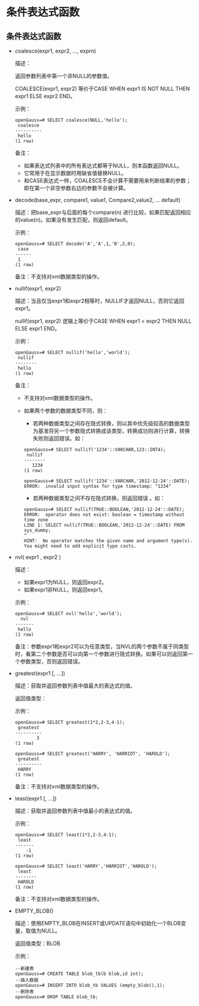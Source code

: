 # 条件表达式函数

## 条件表达式函数<a name="zh-cn_topic_0283136903_zh-cn_topic_0237121986_zh-cn_topic_0059778809_s67706c61c09047c4bca384689f7f5c08"></a>

-   coalesce\(expr1, expr2, ..., exprn\)

    描述：

    返回参数列表中第一个非NULL的参数值。

    COALESCE\(expr1, expr2\) 等价于CASE WHEN expr1 IS NOT NULL THEN expr1 ELSE expr2 END。

    示例：

    ```
    openGauss=# SELECT coalesce(NULL,'hello');
     coalesce
    ----------
     hello
    (1 row)
    ```

    备注：

    -   如果表达式列表中的所有表达式都等于NULL，则本函数返回NULL。
    -   它常用于在显示数据时用缺省值替换NULL。
    -   和CASE表达式一样，COALESCE不会计算不需要用来判断结果的参数；即在第一个非空参数右边的参数不会被计算。

-   decode\(base\_expr, compare1, value1, Compare2,value2, … default\)

    描述：把base\_expr与后面的每个compare\(n\) 进行比较，如果匹配返回相应的value\(n\)。如果没有发生匹配，则返回default。

    示例：

    ```
    openGauss=# SELECT decode('A','A',1,'B',2,0);
     case
    ------
     1
    (1 row)
    ```
    备注：不支持对xml数据类型的操作。

-   nullif\(expr1, expr2\)

    描述：当且仅当expr1和expr2相等时，NULLIF才返回NULL，否则它返回expr1。

    nullif\(expr1, expr2\) 逻辑上等价于CASE WHEN expr1 = expr2 THEN NULL ELSE expr1 END。

    示例：

    ```
    openGauss=# SELECT nullif('hello','world');
     nullif 
    --------
     hello
    (1 row)
    ```

    备注：

    -  不支持对xml数据类型的操作。
    -  如果两个参数的数据类型不同，则：

        -   若两种数据类型之间存在隐式转换，则以其中优先级较高的数据类型为基准将另一个参数隐式转换成该类型，转换成功则进行计算，转换失败则返回错误。如：

        ```
        openGauss=# SELECT nullif('1234'::VARCHAR,123::INT4);
         nullif 
        --------
           1234
        (1 row)
        ```

        ```
        openGauss=# SELECT nullif('1234'::VARCHAR,'2012-12-24'::DATE);
        ERROR:  invalid input syntax for type timestamp: "1234"
        ```

        -   若两种数据类型之间不存在隐式转换，则返回错误 。如：

        ```
        openGauss=# SELECT nullif(TRUE::BOOLEAN,'2012-12-24'::DATE);
        ERROR:  operator does not exist: boolean = timestamp without time zone
        LINE 1: SELECT nullif(TRUE::BOOLEAN,'2012-12-24'::DATE) FROM sys_dummy;
        ^
        HINT:  No operator matches the given name and argument type(s). You might need to add explicit type casts.
        ```


-   nvl\( expr1 , expr2 \)

    描述：

    -   如果expr1为NULL，则返回expr2。
    -   如果expr1非NULL，则返回expr1。

    示例：

    ```
    openGauss=# SELECT nvl('hello','world');
      nvl  
    -------
     hello
    (1 row)
    ```

    备注：参数expr1和expr2可以为任意类型，当NVL的两个参数不属于同类型时，看第二个参数是否可以向第一个参数进行隐式转换。如果可以则返回第一个参数类型，否则返回错误。

-   greatest\(expr1 \[, ...\]\)

    描述：获取并返回参数列表中值最大的表达式的值。

    返回值类型：

    示例：

    ```
    openGauss=# SELECT greatest(1*2,2-3,4-1);
     greatest 
    ----------
            3
    (1 row)
    ```

    ```
    openGauss=# SELECT greatest('HARRY', 'HARRIOT', 'HAROLD');
     greatest 
    ----------
     HARRY
    (1 row)
    ```
    
    备注：不支持对xml数据类型的操作。
    
-   least\(expr1 \[, ...\]\)

    描述：获取并返回参数列表中值最小的表达式的值。

    示例：

    ```
    openGauss=# SELECT least(1*2,2-3,4-1);
     least 
    -------
        -1
    (1 row)
    ```

    ```
    openGauss=# SELECT least('HARRY','HARRIOT','HAROLD');
     least  
    --------
     HAROLD
    (1 row)
    ```
    备注：不支持对xml数据类型的操作。

-   EMPTY\_BLOB\(\)

    描述：使用EMPTY\_BLOB在INSERT或UPDATE语句中初始化一个BLOB变量，取值为NULL。

    返回值类型：BLOB

    示例：

    ```
    --新建表
    openGauss=# CREATE TABLE blob_tb(b blob,id int);
    --插入数据
    openGauss=# INSERT INTO blob_tb VALUES (empty_blob(),1);
    --删除表
    openGauss=# DROP TABLE blob_tb;
    ```


